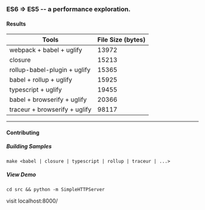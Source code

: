 ### ES6 => ES5 -- a performance exploration.

#### Results

| Tools                        | File Size (bytes) |
| -----------------------------|-------------------|
| webpack + babel + uglify     | 13972             |
| closure                      | 15213             |
| rollup-babel-plugin + uglify | 15365             |
| babel + rollup + uglify      | 15925             |
| typescript + uglify          | 19455             |
| babel + browserify + uglify  | 20366             |
| traceur + browserify + uglify| 98117             |

--------------------------------


#### Contributing

##### Building Samples

`make <babel | closure | typescript | rollup | traceur | ...>`

##### View Demo

`cd src && python -m SimpleHTTPServer`

visit localhost:8000/
